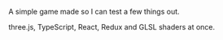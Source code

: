 A simple game made so I can test a few things out.

three.js, TypeScript, React, Redux and GLSL shaders at once.
